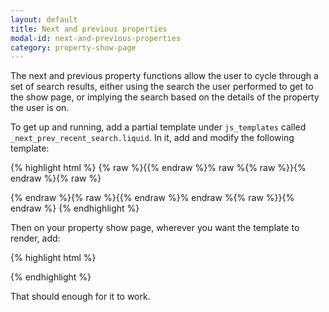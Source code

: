 ```yaml
---
layout: default
title: Next and previous properties
modal-id: next-and-previous-properties
category: property-show-page
---
```

The next and previous property functions allow the user to cycle through a set of search results, either using the search the user performed to get to the show page, or implying the search based on the details of the property the user is on.

To get up and running, add a partial template under ``js_templates`` called ``_next_prev_recent_search.liquid``. In it, add and modify the following template:

{% highlight html %}
{% raw %}{{% endraw %}% raw %{% raw %}}{% endraw %}{% raw %}
<script id="next_and_previous_property_template" type="text/liquid">
 <div class="col-4">
  {% if previous_property %}
   <a class="previous-prop" href="{{ previous_property.property_url }}">Previous Property</a> 
  {% endif %}
  {% if next_property %}
   <a class="next-prop" href="{{ next_property.property_url }}">Next property</a>
  {% endif %}
 </div>
</script>
{% endraw %}{% raw %}{{% endraw %}% endraw %{% raw %}}{% endraw %}
{% endhighlight %}

Then on your property show page, wherever you want the template to render, add:

{% highlight html %}
<div id="next_and_previous_property_view"></div>
{% endhighlight %}

That should enough for it to work.